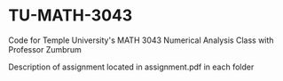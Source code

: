 # TU-MATH-3043
Code for Temple University's MATH 3043 Numerical Analysis Class with Professor Zumbrum

Description of assignment located in assignment.pdf in each folder
